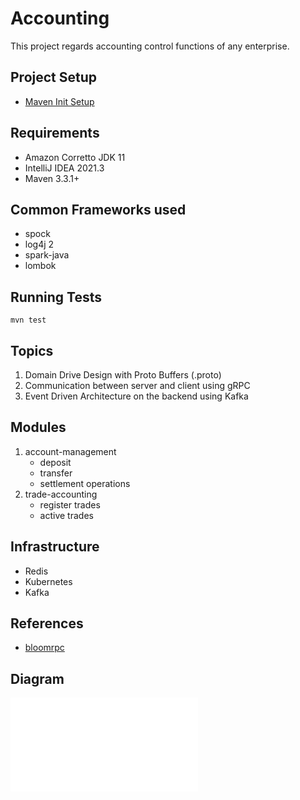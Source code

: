 # Accounting
  This project regards accounting control functions of any enterprise.

## Project Setup
* [Maven Init Setup](https://maven.apache.org/guides/getting-started/maven-in-five-minutes.html)
## Requirements

* Amazon Corretto JDK 11
* IntelliJ IDEA 2021.3
* Maven 3.3.1+

## Common Frameworks used
* spock
* log4j 2
* spark-java
* lombok

## Running Tests
```shell
mvn test
```

## Topics

 1. Domain Drive Design with Proto Buffers (.proto)
 2. Communication between server and client using gRPC
 3. Event Driven Architecture on the backend using Kafka

## Modules
 1. account-management
    * deposit
    * transfer
    * settlement operations
 2. trade-accounting
    * register trades
    * active trades
    
## Infrastructure
* Redis
* Kubernetes
* Kafka

## References
* [bloomrpc](https://github.com/bloomrpc/bloomrpc)


## Diagram
  ![Readme Diagram](resources/readme-driagram.html)